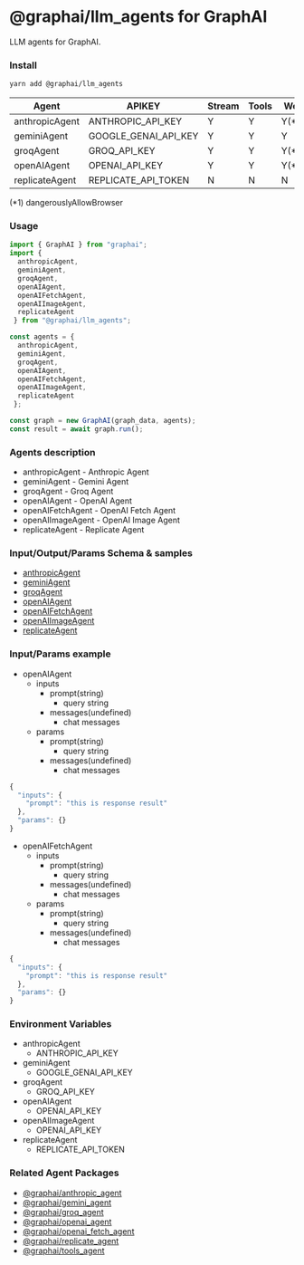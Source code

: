
# @graphai/llm_agents for GraphAI

LLM agents for GraphAI.

### Install

```sh
yarn add @graphai/llm_agents
```

| **Agent**      | APIKEY               | Stream | Tools | Web   | History |
|----------------|----------------------|--------|-------|-------|---------|
| anthropicAgent | ANTHROPIC_API_KEY    | Y      | Y     | Y(*1) | Y       |
| geminiAgent    | GOOGLE_GENAI_API_KEY | Y      | Y     | Y     | Y       |
| groqAgent      | GROQ_API_KEY         | Y      | Y     | Y(*1) | Y       |
| openAIAgent    | OPENAI_API_KEY       | Y      | Y     | Y(*1) | Y       |
| replicateAgent | REPLICATE_API_TOKEN  | N      | N     | N     | N       |

(*1) dangerouslyAllowBrowser


### Usage

```typescript
import { GraphAI } from "graphai";
import { 
  anthropicAgent,
  geminiAgent,
  groqAgent,
  openAIAgent,
  openAIFetchAgent,
  openAIImageAgent,
  replicateAgent
 } from "@graphai/llm_agents";

const agents = { 
  anthropicAgent,
  geminiAgent,
  groqAgent,
  openAIAgent,
  openAIFetchAgent,
  openAIImageAgent,
  replicateAgent
 };

const graph = new GraphAI(graph_data, agents);
const result = await graph.run();
```

### Agents description
- anthropicAgent - Anthropic Agent
- geminiAgent - Gemini Agent
- groqAgent - Groq Agent
- openAIAgent - OpenAI Agent
- openAIFetchAgent - OpenAI Fetch Agent
- openAIImageAgent - OpenAI Image Agent
- replicateAgent - Replicate Agent

### Input/Output/Params Schema & samples
 - [anthropicAgent](https://github.com/receptron/graphai/blob/main/docs/agentDocs/llm/anthropicAgent.md)
 - [geminiAgent](https://github.com/receptron/graphai/blob/main/docs/agentDocs/llm/geminiAgent.md)
 - [groqAgent](https://github.com/receptron/graphai/blob/main/docs/agentDocs/llm/groqAgent.md)
 - [openAIAgent](https://github.com/receptron/graphai/blob/main/docs/agentDocs/llm/openAIAgent.md)
 - [openAIFetchAgent](https://github.com/receptron/graphai/blob/main/docs/agentDocs/llm/openAIFetchAgent.md)
 - [openAIImageAgent](https://github.com/receptron/graphai/blob/main/docs/agentDocs/llm/openAIImageAgent.md)
 - [replicateAgent](https://github.com/receptron/graphai/blob/main/docs/agentDocs/llm/replicateAgent.md)

### Input/Params example
 - openAIAgent
   - inputs
     - prompt(string)
       - query string
     - messages(undefined)
       - chat messages
   - params
     - prompt(string)
       - query string
     - messages(undefined)
       - chat messages

```typescript
{
  "inputs": {
    "prompt": "this is response result"
  },
  "params": {}
}
```

 - openAIFetchAgent
   - inputs
     - prompt(string)
       - query string
     - messages(undefined)
       - chat messages
   - params
     - prompt(string)
       - query string
     - messages(undefined)
       - chat messages

```typescript
{
  "inputs": {
    "prompt": "this is response result"
  },
  "params": {}
}
```


### Environment Variables
 - anthropicAgent
   - ANTHROPIC_API_KEY
 - geminiAgent
   - GOOGLE_GENAI_API_KEY
 - groqAgent
   - GROQ_API_KEY
 - openAIAgent
   - OPENAI_API_KEY
 - openAIImageAgent
   - OPENAI_API_KEY
 - replicateAgent
   - REPLICATE_API_TOKEN

### Related Agent Packages
 - [@graphai/anthropic_agent](https://www.npmjs.com/package/@graphai/anthropic_agent)
 - [@graphai/gemini_agent](https://www.npmjs.com/package/@graphai/gemini_agent)
 - [@graphai/groq_agent](https://www.npmjs.com/package/@graphai/groq_agent)
 - [@graphai/openai_agent](https://www.npmjs.com/package/@graphai/openai_agent)
 - [@graphai/openai_fetch_agent](https://www.npmjs.com/package/@graphai/openai_fetch_agent)
 - [@graphai/replicate_agent](https://www.npmjs.com/package/@graphai/replicate_agent)
 - [@graphai/tools_agent](https://www.npmjs.com/package/@graphai/tools_agent)





